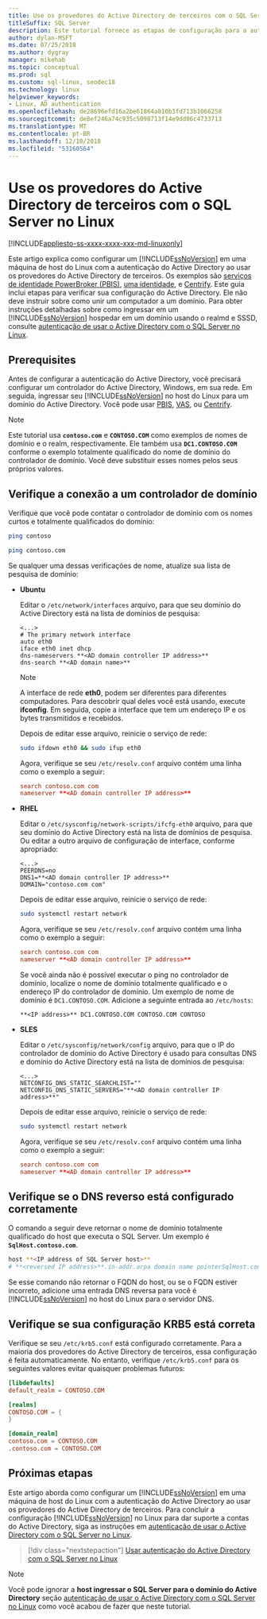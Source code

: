 ```yaml
---
title: Use os provedores do Active Directory de terceiros com o SQL Server no Linux
titleSuffix: SQL Server
description: Este tutorial fornece as etapas de configuração para a autenticação do Active Directory com provedores de terceiros
author: dylan-MSFT
ms.date: 07/25/2018
ms.author: dygray
manager: mikehab
ms.topic: conceptual
ms.prod: sql
ms.custom: sql-linux, seodec18
ms.technology: linux
helpviewer_keywords:
- Linux, AD authentication
ms.openlocfilehash: de28696efd16a2be61864a810b3fd713b1066258
ms.sourcegitcommit: de8ef246a74c935c5098713f14e9dd06c4733713
ms.translationtype: MT
ms.contentlocale: pt-BR
ms.lasthandoff: 12/10/2018
ms.locfileid: "53160564"
---
```

# <a name="use-third-party-active-directory-providers-with-sql-server-on-linux"></a>Use os provedores do Active Directory de terceiros com o SQL Server no Linux

[!INCLUDE[appliesto-ss-xxxx-xxxx-xxx-md-linuxonly](../includes/appliesto-ss-xxxx-xxxx-xxx-md-linuxonly.md)]

Este artigo explica como configurar um [!INCLUDE[ssNoVersion](../includes/ssnoversion-md.md)] em uma máquina de host do Linux com a autenticação do Active Directory ao usar os provedores do Active Directory de terceiros. Os exemplos são [serviços de identidade PowerBroker (PBIS)](https://www.beyondtrust.com/), [uma identidade](https://www.oneidentity.com/products/authentication-services/), e [Centrify](https://www.centrify.com/). Este guia inclui etapas para verificar sua configuração do Active Directory. Ele não deve instruir sobre como unir um computador a um domínio. Para obter instruções detalhadas sobre como ingressar em um [!INCLUDE[ssNoVersion](../includes/ssnoversion-md.md)] hospedar em um domínio usando o realmd e SSSD, consulte [autenticação de usar o Active Directory com o SQL Server no Linux](sql-server-linux-active-directory-authentication.md).

## <a name="prerequisites"></a>Prerequisites

Antes de configurar a autenticação do Active Directory, você precisará configurar um controlador do Active Directory, Windows, em sua rede. Em seguida, ingressar seu [!INCLUDE[ssNoVersion](../includes/ssnoversion-md.md)] no host do Linux para um domínio do Active Directory. Você pode usar [PBIS](https://www.beyondtrust.com/), [VAS](https://www.oneidentity.com/products/authentication-services/), ou [Centrify](https://www.centrify.com/).

> [!NOTE]
>
>Este tutorial usa **`contoso.com`** e **`CONTOSO.COM`** como exemplos de nomes de domínio e o realm, respectivamente. Ele também usa **`DC1.CONTOSO.COM`** conforme o exemplo totalmente qualificado do nome de domínio do controlador de domínio. Você deve substituir esses nomes pelos seus próprios valores.

## <a name="check-the-connection-to-a-domain-controller"></a>Verifique a conexão a um controlador de domínio

Verifique que você pode contatar o controlador de domínio com os nomes curtos e totalmente qualificados do domínio:

```bash
ping contoso

ping contoso.com
```

Se qualquer uma dessas verificações de nome, atualize sua lista de pesquisa de domínio:

- **Ubuntu**

  Editar o `/etc/network/interfaces` arquivo, para que seu domínio do Active Directory está na lista de domínios de pesquisa: 

  ```/etc/network/interfaces
  <...>
  # The primary network interface
  auto eth0
  iface eth0 inet dhcp
  dns-nameservers **<AD domain controller IP address>**
  dns-search **<AD domain name>**
  ```

  > [!NOTE]  
  > A interface de rede **eth0**, podem ser diferentes para diferentes computadores. Para descobrir qual deles você está usando, execute **ifconfig**. Em seguida, copie a interface que tem um endereço IP e os bytes transmitidos e recebidos.

  Depois de editar esse arquivo, reinicie o serviço de rede:

  ```bash
  sudo ifdown eth0 && sudo ifup eth0
  ```

  Agora, verifique se seu `/etc/resolv.conf` arquivo contém uma linha como o exemplo a seguir:  

  ```/etc/resolv.conf
  search contoso.com com  
  nameserver **<AD domain controller IP address>**
  ```

- **RHEL**

  Editar o `/etc/sysconfig/network-scripts/ifcfg-eth0` arquivo, para que seu domínio do Active Directory está na lista de domínios de pesquisa. Ou editar a outro arquivo de configuração de interface, conforme apropriado:

  ```/etc/sysconfig/network-scripts/ifcfg-eth0
  <...>
  PEERDNS=no
  DNS1=**<AD domain controller IP address>**
  DOMAIN="contoso.com com"
  ```

  Depois de editar esse arquivo, reinicie o serviço de rede:

  ```bash
  sudo systemctl restart network
  ```

  Agora, verifique se seu `/etc/resolv.conf` arquivo contém uma linha como o exemplo a seguir:  

  ```/etc/resolv.conf
  search contoso.com com  
  nameserver **<AD domain controller IP address>**
  ```

  Se você ainda não é possível executar o ping no controlador de domínio, localize o nome de domínio totalmente qualificado e o endereço IP do controlador de domínio. Um exemplo de nome de domínio é `DC1.CONTOSO.COM`. Adicione a seguinte entrada ao `/etc/hosts`:

  ```/etc/hosts
  **<IP address>** DC1.CONTOSO.COM CONTOSO.COM CONTOSO
  ```

- **SLES**

  Editar o `/etc/sysconfig/network/config` arquivo, para que o IP do controlador de domínio do Active Directory é usado para consultas DNS e domínio do Active Directory está na lista de domínios de pesquisa:

  ```/etc/sysconfig/network/config
  <...>
  NETCONFIG_DNS_STATIC_SEARCHLIST=""
  NETCONFIG_DNS_STATIC_SERVERS="**<AD domain controller IP address>**"
  ```

  Depois de editar esse arquivo, reinicie o serviço de rede:

  ```bash
  sudo systemctl restart network
  ```

  Agora, verifique se seu `/etc/resolv.conf` arquivo contém uma linha como o exemplo a seguir:

  ```/etc/resolv.conf
  search contoso.com com
  nameserver **<AD domain controller IP address>**
  ```

## <a name="check-that-the-reverse-dns-is-properly-configured"></a>Verifique se o DNS reverso está configurado corretamente

O comando a seguir deve retornar o nome de domínio totalmente qualificado do host que executa o SQL Server. Um exemplo é **`SqlHost.contoso.com`**.

```bash
host **<IP address of SQL Server host>**
# **<reversed IP address>**.in-addr.arpa domain name pointerSqlHost.contoso.com.
```

Se esse comando não retornar o FQDN do host, ou se o FQDN estiver incorreto, adicione uma entrada DNS reversa para você é [!INCLUDE[ssNoVersion](../includes/ssnoversion-md.md)] no host do Linux para o servidor DNS.

## <a name="check-that-your-krb5-configuration-is-correct"></a>Verifique se sua configuração KRB5 está correta

Verifique se seu `/etc/krb5.conf` está configurado corretamente. Para a maioria dos provedores do Active Directory de terceiros, essa configuração é feita automaticamente. No entanto, verifique `/etc/krb5.conf` para os seguintes valores evitar quaisquer problemas futuros:

```/etc/krb5.conf
[libdefaults]
default_realm = CONTOSO.COM

[realms]
CONTOSO.COM = {
}

[domain_realm]
contoso.com = CONTOSO.COM
.contoso.com = CONTOSO.COM
```

## <a name="next-steps"></a>Próximas etapas

Este artigo aborda como configurar um [!INCLUDE[ssNoVersion](../includes/ssnoversion-md.md)] em uma máquina de host do Linux com a autenticação do Active Directory ao usar os provedores do Active Directory de terceiros. Para concluir a configuração [!INCLUDE[ssNoVersion](../includes/ssnoversion-md.md)] no Linux para dar suporte a contas do Active Directory, siga as instruções em [autenticação de usar o Active Directory com o SQL Server no Linux](sql-server-linux-active-directory-authentication.md).

> [!div class="nextstepaction"]
> [Usar autenticação do Active Directory com o SQL Server no Linux](sql-server-linux-active-directory-authentication.md)

> [!NOTE]
>
> Você pode ignorar a **host ingressar o SQL Server para o domínio do Active Directory** seção [autenticação de usar o Active Directory com o SQL Server no Linux](sql-server-linux-active-directory-authentication.md) como você acabou de fazer que neste tutorial.
